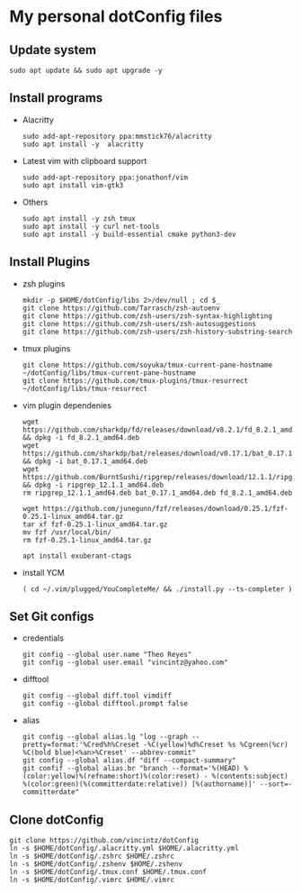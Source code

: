 # My personal dotConfig files


## Update system
```
sudo apt update && sudo apt upgrade -y
```

## Install programs

* Alacritty
   ```
   sudo add-apt-repository ppa:mmstick76/alacritty
   sudo apt install -y  alacritty
   ```

* Latest vim with clipboard support
   ```
   sudo add-apt-repository ppa:jonathonf/vim
   sudo apt install vim-gtk3
   ```

* Others
   ```
   sudo apt install -y zsh tmux
   sudo apt install -y curl net-tools
   sudo apt install -y build-essential cmake python3-dev
   ```

## Install Plugins

* zsh plugins
   ```
   mkdir -p $HOME/dotConfig/libs 2>/dev/null ; cd $_
   git clone https://github.com/Tarrasch/zsh-autoenv
   git clone https://github.com/zsh-users/zsh-syntax-highlighting
   git clone https://github.com/zsh-users/zsh-autosuggestions
   git clone https://github.com/zsh-users/zsh-history-substring-search
   ```

* tmux plugins
   ```
   git clone https://github.com/soyuka/tmux-current-pane-hostname ~/dotConfig/libs/tmux-current-pane-hostname
   git clone https://github.com/tmux-plugins/tmux-resurrect ~/dotConfig/libs/tmux-resurrect
   ```

* vim plugin dependenies
  ```
  wget https://github.com/sharkdp/fd/releases/download/v8.2.1/fd_8.2.1_amd64.deb && dpkg -i fd_8.2.1_amd64.deb
  wget https://github.com/sharkdp/bat/releases/download/v0.17.1/bat_0.17.1_amd64.deb && dpkg -i bat_0.17.1_amd64.deb
  wget https://github.com/BurntSushi/ripgrep/releases/download/12.1.1/ripgrep_12.1.1_amd64.deb && dpkg -i ripgrep_12.1.1_amd64.deb
  rm ripgrep_12.1.1_amd64.deb bat_0.17.1_amd64.deb fd_8.2.1_amd64.deb

  wget https://github.com/junegunn/fzf/releases/download/0.25.1/fzf-0.25.1-linux_amd64.tar.gz
  tar xf fzf-0.25.1-linux_amd64.tar.gz
  mv fzf /usr/local/bin/
  rm fzf-0.25.1-linux_amd64.tar.gz

  apt install exuberant-ctags
  ```
* install YCM
  ```
  ( cd ~/.vim/plugged/YouCompleteMe/ && ./install.py --ts-completer )
  ```

## Set Git configs

* credentials
   ```
   git config --global user.name "Theo Reyes"
   git config --global user.email "vincintz@yahoo.com"
   ```
* difftool
   ```
   git config --global diff.tool vimdiff
   git config --global difftool.prompt false
   ```
* alias
   ```
   git config --global alias.lg "log --graph --pretty=format:'%Cred%h%Creset -%C(yellow)%d%Creset %s %Cgreen(%cr) %C(bold blue)<%an>%Creset' --abbrev-commit"
   git config --global alias.df "diff --compact-summary"
   git confif --global alias.br "branch --format='%(HEAD) %(color:yellow)%(refname:short)%(color:reset) - %(contents:subject) %(color:green)(%(committerdate:relative)) [%(authorname)]' --sort=-committerdate"
   ```

## Clone dotConfig
```
git clone https://github.com/vincintz/dotConfig
ln -s $HOME/dotConfig/.alacritty.yml $HOME/.alacritty.yml
ln -s $HOME/dotConfig/.zshrc $HOME/.zshrc
ln -s $HOME/dotConfig/.zshenv $HOME/.zshenv
ln -s $HOME/dotConfig/.tmux.conf $HOME/.tmux.conf
ln -s $HOME/dotConfig/.vimrc $HOME/.vimrc
```
